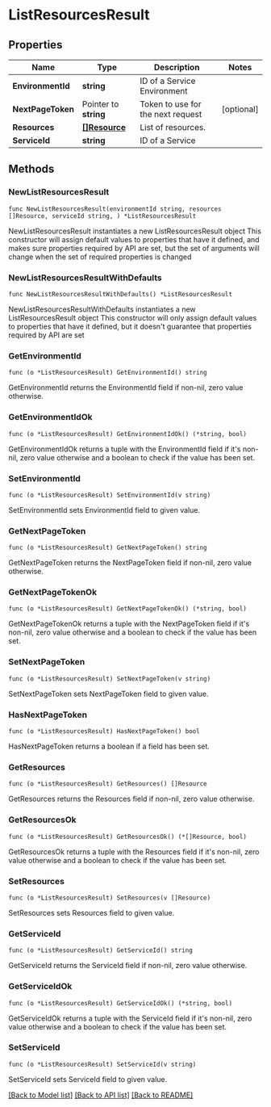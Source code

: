# ListResourcesResult

## Properties

Name | Type | Description | Notes
------------ | ------------- | ------------- | -------------
**EnvironmentId** | **string** | ID of a Service Environment | 
**NextPageToken** | Pointer to **string** | Token to use for the next request | [optional] 
**Resources** | [**[]Resource**](Resource.md) | List of resources. | 
**ServiceId** | **string** | ID of a Service | 

## Methods

### NewListResourcesResult

`func NewListResourcesResult(environmentId string, resources []Resource, serviceId string, ) *ListResourcesResult`

NewListResourcesResult instantiates a new ListResourcesResult object
This constructor will assign default values to properties that have it defined,
and makes sure properties required by API are set, but the set of arguments
will change when the set of required properties is changed

### NewListResourcesResultWithDefaults

`func NewListResourcesResultWithDefaults() *ListResourcesResult`

NewListResourcesResultWithDefaults instantiates a new ListResourcesResult object
This constructor will only assign default values to properties that have it defined,
but it doesn't guarantee that properties required by API are set

### GetEnvironmentId

`func (o *ListResourcesResult) GetEnvironmentId() string`

GetEnvironmentId returns the EnvironmentId field if non-nil, zero value otherwise.

### GetEnvironmentIdOk

`func (o *ListResourcesResult) GetEnvironmentIdOk() (*string, bool)`

GetEnvironmentIdOk returns a tuple with the EnvironmentId field if it's non-nil, zero value otherwise
and a boolean to check if the value has been set.

### SetEnvironmentId

`func (o *ListResourcesResult) SetEnvironmentId(v string)`

SetEnvironmentId sets EnvironmentId field to given value.


### GetNextPageToken

`func (o *ListResourcesResult) GetNextPageToken() string`

GetNextPageToken returns the NextPageToken field if non-nil, zero value otherwise.

### GetNextPageTokenOk

`func (o *ListResourcesResult) GetNextPageTokenOk() (*string, bool)`

GetNextPageTokenOk returns a tuple with the NextPageToken field if it's non-nil, zero value otherwise
and a boolean to check if the value has been set.

### SetNextPageToken

`func (o *ListResourcesResult) SetNextPageToken(v string)`

SetNextPageToken sets NextPageToken field to given value.

### HasNextPageToken

`func (o *ListResourcesResult) HasNextPageToken() bool`

HasNextPageToken returns a boolean if a field has been set.

### GetResources

`func (o *ListResourcesResult) GetResources() []Resource`

GetResources returns the Resources field if non-nil, zero value otherwise.

### GetResourcesOk

`func (o *ListResourcesResult) GetResourcesOk() (*[]Resource, bool)`

GetResourcesOk returns a tuple with the Resources field if it's non-nil, zero value otherwise
and a boolean to check if the value has been set.

### SetResources

`func (o *ListResourcesResult) SetResources(v []Resource)`

SetResources sets Resources field to given value.


### GetServiceId

`func (o *ListResourcesResult) GetServiceId() string`

GetServiceId returns the ServiceId field if non-nil, zero value otherwise.

### GetServiceIdOk

`func (o *ListResourcesResult) GetServiceIdOk() (*string, bool)`

GetServiceIdOk returns a tuple with the ServiceId field if it's non-nil, zero value otherwise
and a boolean to check if the value has been set.

### SetServiceId

`func (o *ListResourcesResult) SetServiceId(v string)`

SetServiceId sets ServiceId field to given value.



[[Back to Model list]](../README.md#documentation-for-models) [[Back to API list]](../README.md#documentation-for-api-endpoints) [[Back to README]](../README.md)


